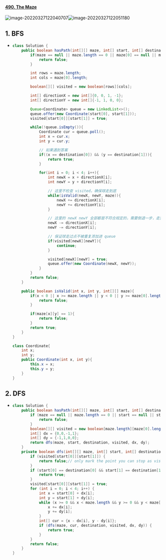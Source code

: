 #### [490. The Maze](https://leetcode-cn.com/problems/the-maze/)

![image-20220327122040707](https://raw.githubusercontent.com/TWDH/Leetcode-From-Zero/pictures/img/image-20220327122040707.png)![image-20220327122051180](https://raw.githubusercontent.com/TWDH/Leetcode-From-Zero/pictures/img/image-20220327122051180.png)

## 1. BFS

- ```java
  class Solution {
      public boolean hasPath(int[][] maze, int[] start, int[] destination) {
          if(maze == null || maze.length == 0 || maze[0] == null || maze[0].length == 0){
              return false;
          }
  
          int rows = maze.length;
          int cols = maze[0].length;
  
          boolean[][] visited = new boolean[rows][cols];
  
          int[] directionX = new int[]{0, 0, 1, -1};
          int[] directionY = new int[]{-1, 1, 0, 0};
  
          Queue<Coordinate> queue = new LinkedList<>();
          queue.offer(new Coordinate(start[0], start[1]));
          visited[start[0]][start[1]] = true;
  
          while(!queue.isEmpty()){
              Coordinate cur = queue.poll();
              int x = cur.x;
              int y = cur.y;
  
              // 如果遇到答案
              if((x == destination[0]) && (y == destination[1])){
                  return true;
              }
  
              for(int i = 0; i < 4; i++){
                  int newX = x + directionX[i];
                  int newY = y + directionY[i];
  
                  // 这里不检查 visited，确保球走到底
                  while(isValid(newX, newY, maze)){
                      newX += directionX[i];
                      newY += directionY[i];
                  }
  
                  // 这里的 newX newY 全部都是不符合规定的，需要倒退一步，走到最近符合规定的点
                  newX -= directionX[i];
                  newY -= directionY[i];
  
                  // 保证球走过点不被重复添加进 queue
                  if(visited[newX][newY]){
                      continue;
                  }
  
                  visited[newX][newY] = true;
                  queue.offer(new Coordinate(newX, newY));
              }
          }
          return false;
      }
  
      public boolean isValid(int x, int y, int[][] maze){
          if(x < 0 || x >= maze.length || y < 0 || y >= maze[0].length){
              return false;
          }
  
          if(maze[x][y] == 1){
              return false;
          }
          return true;
      }
  }
  
  class Coordinate{
      int x;
      int y;
      public Coordinate(int x, int y){
          this.x = x;
          this.y = y;
      }
  }
  ```

## 2. DFS

- ```java
  class Solution {
      public boolean hasPath(int[][] maze, int[] start, int[] destination) {
          if (maze == null || maze.length == 0 || start == null || start.length == 0 || destination == null || destination.length == 0) {
              return false;
          }
          boolean[][] visited = new boolean[maze.length][maze[0].length];
          int[] dx = {0,0,-1,1};
          int[] dy = {-1,1,0,0};
          return dfs(maze, start, destination, visited, dx, dy);
      }
      private boolean dfs(int[][] maze, int[] start, int[] destination, boolean[][] visited, int[] dx, int[] dy) {
          if (visited[start[0]][start[1]]) {
              return false;// only mark the point you can stop as visited, if the point has been visited before, it means bouncing back and forth and cannot stop at the destination point, so return false
          }
          if (start[0] == destination[0] && start[1] == destination[1]) {
              return true;
          }
          visited[start[0]][start[1]] = true;
          for (int i = 0; i < 4; i++) {
              int x = start[0] + dx[i];
              int y = start[1] + dy[i];
              while (x >= 0 && x < maze.length && y >= 0 && y < maze[0].length && maze[x][y] == 0) {
                  x += dx[i];
                  y += dy[i];
              }
              int[] cur = {x - dx[i], y - dy[i]};
              if (dfs(maze, cur, destination, visited, dx, dy)) {
                  return true;
              }
          }
          return false;
      }
  }
  ```

